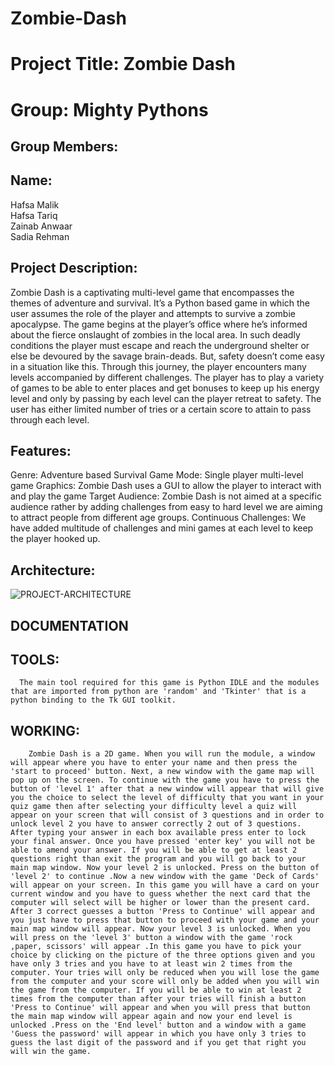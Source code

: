 # Zombie-Dash

# Project Title: Zombie Dash
# Group: Mighty Pythons

## Group Members:
## Name: 							
Hafsa Malik					  
Hafsa Tariq		
Zainab Anwaar				
Sadia Rehman					

## Project Description:
Zombie Dash is a captivating multi-level game that encompasses the themes of adventure and survival. It’s a Python based game in which the user assumes the role of the player and attempts to survive a zombie apocalypse.
The game begins at the player’s office where he’s informed about the fierce onslaught of zombies in the local area. In such deadly conditions the player must escape and reach the underground shelter or else be devoured by the savage brain-deads.
But, safety doesn’t come easy in a situation like this. Through this journey, the player encounters many levels accompanied by different challenges. The player has to play a variety of games to be able to enter places and get bonuses to keep up his energy level and only by passing by each level can the player retreat to safety. 
The user has either limited number of tries or a certain score to attain to pass through each level. 

## Features:
 Genre: Adventure based Survival 
 Game Mode: Single player multi-level game
 Graphics:  Zombie Dash uses a GUI to allow the player to interact with and play the game
 Target Audience: Zombie Dash is not aimed at a specific audience rather by adding challenges from easy to hard level we are aiming to attract people from different age groups.
 Continuous Challenges: We have added multitude of challenges and mini games at each level to keep the player hooked up.
 
## Architecture:
![PROJECT-ARCHITECTURE](https://user-images.githubusercontent.com/77920869/105746542-61ab1300-5f61-11eb-88c4-468d555c0ed6.png)


## DOCUMENTATION
## TOOLS:
      The main tool required for this game is Python IDLE and the modules that are imported from python are 'random' and 'Tkinter' that is a python binding to the Tk GUI toolkit.

## WORKING:
        Zombie Dash is a 2D game. When you will run the module, a window will appear where you have to enter your name and then press the 'start to proceed' button. Next, a new window with the game map will pop up on the screen. To continue with the game you have to press the button of 'level 1' after that a new window will appear that will give you the choice to select the level of difficulty that you want in your quiz game then after selecting your difficulty level a quiz will appear on your screen that will consist of 3 questions and in order to unlock level 2 you have to answer correctly 2 out of 3 questions. After typing your answer in each box available press enter to lock your final answer. Once you have pressed 'enter key' you will not be able to amend your answer. If you will be able to get at least 2 questions right than exit the program and you will go back to your main map window. Now your level 2 is unlocked. Press on the button of 'level 2' to continue .Now a new window with the game 'Deck of Cards' will appear on your screen. In this game you will have a card on your current window and you have to guess whether the next card that the computer will select will be higher or lower than the present card. After 3 correct guesses a button 'Press to Continue' will appear and you just have to press that button to proceed with your game and your main map window will appear. Now your level 3 is unlocked. When you will press on the 'level 3' button a window with the game 'rock ,paper, scissors' will appear .In this game you have to pick your choice by clicking on the picture of the three options given and you have only 3 tries and you have to at least win 2 times from the computer. Your tries will only be reduced when you will lose the game from the computer and your score will only be added when you will win the game from the computer. If you will be able to win at least 2 times from the computer than after your tries will finish a button 'Press to Continue' will appear and when you will press that button the main map window will appear again and now your end level is unlocked .Press on the 'End level' button and a window with a game 'Guess the password' will appear in which you have only 3 tries to guess the last digit of the password and if you get that right you will win the game.
